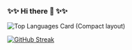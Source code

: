 ### ✨✨ Hi there 👋 ✨✨
![Top Languages Card (Compact layout)](https://github-readme-stats.vercel.app/api/top-langs/?username=lmxy0212&layout=compact)


[![GitHub Streak](https://streak-stats.demolab.com/?user=lmxy0212)](https://git.io/streak-stats)

<!--
**lmxy0212/lmxy0212** is a ✨ _special_ ✨ repository because its `README.md` (this file) appears on your GitHub profile.



![Github stats](https://github-readme-stats.vercel.app/api?username=lmxy0212&hide=issues)
Here are some ideas to get you started:

- 🔭 I’m currently working on ...
- 🌱 I’m currently learning ...
- 👯 I’m looking to collaborate on ...
- 🤔 I’m looking for help with ...
- 💬 Ask me about ...
- 📫 How to reach me: ...
- 😄 Pronouns: ...
- ⚡ Fun fact: ...
-->
